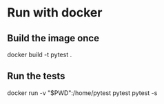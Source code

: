 # Run with docker

## Build the image once
docker build -t pytest .

## Run the tests
docker run -v "$PWD":/home/pytest pytest pytest -s